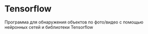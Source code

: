 # Tensorflow
Программа для обнаружения объектов по фото/видео с помощью нейронных сетей и библиотеки Tensorflow
